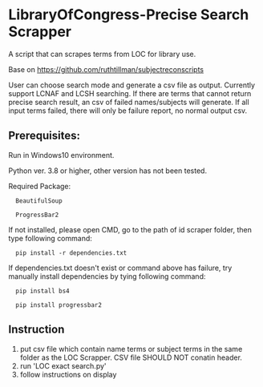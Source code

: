 # LibraryOfCongress-Precise Search Scrapper  

A script that can scrapes terms from LOC for library use.

Base on  https://github.com/ruthtillman/subjectreconscripts

User can choose search mode and generate a csv file as output.
Currently support LCNAF and LCSH searching.
If there are terms that cannot return precise search result, an csv of failed names/subjects will generate.
If all input terms failed, there will only be failure report, no normal output csv.

## Prerequisites:  

   Run in Windows10 environment. 
   
   Python ver. 3.8 or higher, other version has not been tested. 
   
   Required Package: 
      
      BeautifulSoup 
	  
	  ProgressBar2  
      
   If not installed, please open CMD, go to the path of id scraper folder, then type following command:
   
	  pip install -r dependencies.txt  

   If dependencies.txt doesn't exist or command above has failure, try manually install dependencies by tying following command:
      
      pip install bs4  
	  
	  pip install progressbar2  
	
## Instruction
1. put csv file which contain name terms or subject terms in the same folder as the LOC Scrapper. CSV file SHOULD NOT conatin header.
2. run 'LOC exact search.py'  
3. follow instructions on display  
